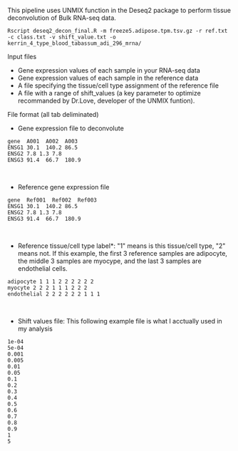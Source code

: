 This pipeline uses UNMIX function in the Deseq2 package to perform tissue deconvolution of Bulk RNA-seq data. 

`Rscript deseq2_decon_final.R -m freeze5.adipose.tpm.tsv.gz -r ref.txt -c class.txt -v shift_value.txt -o kerrin_4_type_blood_tabassum_adi_296_mrna/` <br />

Input files 
- Gene expression values of each sample in your RNA-seq data 
- Gene expression values of each sample in the reference data
- A file specifying the tissue/cell type assignment of the reference file 
- A file with a range of shift_values (a key parameter to optimize recommanded by Dr.Love, developer of the UNMIX funtion).

File format (all tab deliminated) <br />
- Gene expression file to deconvolute <br />
```
gene  A001  A002  A003 
ENSG1 30.1  140.2 86.5
ENSG2 7.8 1.3 7.8 
ENSG3 91.4  66.7  180.9
```
<br />

- Reference gene expression file 
```
gene  Ref001  Ref002  Ref003 
ENSG1 30.1  140.2 86.5
ENSG2 7.8 1.3 7.8 
ENSG3 91.4  66.7  180.9
```
<br />

- Reference tissue/cell type label*: "1" means is this tissue/cell type, "2" means not. If this example, the first 3 reference samples are adipocyte, the middle 3 samples are myocype, and the last 3 samples are endothelial cells. 
```
adipocyte 1 1 1 2 2 2 2 2 2
myocyte 2 2 2 1 1 1 2 2 2
endothelial 2 2 2 2 2 2 1 1 1
```
<br />

- Shift values file: This following example file is what I acctually used in my analysis
```
1e-04
5e-04
0.001
0.005
0.01
0.05
0.1
0.2
0.3
0.4
0.5
0.6
0.7
0.8
0.9
1
5
```
